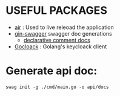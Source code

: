 # USEFUL PACKAGES
- [air](https://github.com/air-verse/air) : Used to live releoad the application
- [gin-swagger](https://github.com/swaggo/gin-swagger) swagger doc generations
    - [declarative comment docs](https://github.com/swaggo/swag/blob/master/README.md#how-to-use-it-with-gin)
- [Gocloack](https://github.com/Nerzal/gocloak) : Golang's keycloack client


# Generate api doc: 
`swag init -g ./cmd/main.go -o api/docs`
